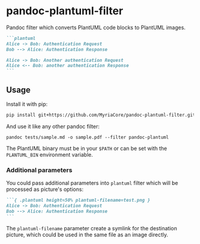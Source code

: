 # pandoc-plantuml-filter

Pandoc filter which converts PlantUML code blocks to PlantUML images.

````md
```plantuml
Alice -> Bob: Authentication Request
Bob --> Alice: Authentication Response

Alice -> Bob: Another authentication Request
Alice <-- Bob: another authentication Response
```
````

## Usage

Install it with pip:

```sh
pip install git+https://github.com/MyriaCore/pandoc-plantuml-filter.git
```

And use it like any other pandoc filter:

```
pandoc tests/sample.md -o sample.pdf --filter pandoc-plantuml
```

The PlantUML binary must be in your `$PATH` or can be set with the
`PLANTUML_BIN` environment variable.

### Additional parameters

You could pass additional parameters into `plantuml` filter which will be processed as picture's options:

````md
```{ .plantuml height=50% plantuml-filename=test.png }
Alice -> Bob: Authentication Request
Bob --> Alice: Authentication Response
```
````

The `plantuml-filename` parameter create a symlink for the destination picture, which could be used in the same file as an image directly.
